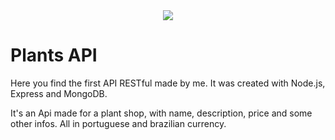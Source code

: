 <div align="center">
  <img src="https://images.unsplash.com/photo-1530968464165-7a1861cbaf9f?ixlib=rb-1.2.1&ixid=MnwxMjA3fDB8MHxwaG90by1wYWdlfHx8fGVufDB8fHx8&auto=format&fit=crop&w=870&q=80" />
</div>

# Plants API

Here you find the first API RESTful made by me. It was created with Node.js, Express and MongoDB.

It's an Api made for a plant shop, with name, description, price and some other infos. All in portuguese and brazilian currency. 

